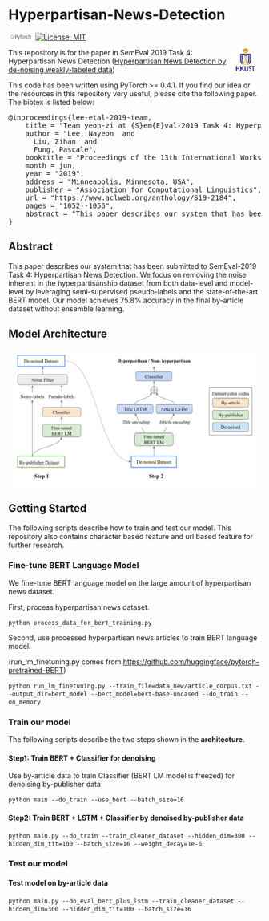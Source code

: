 # Hyperpartisan-News-Detection
<img src="plot/pytorch-logo-dark.png" width="10%"> [![License: MIT](https://img.shields.io/badge/License-MIT-yellow.svg)](https://opensource.org/licenses/MIT) 

<img align="right" src="plot/HKUST.jpg" width="12%">

This repository is for the paper in SemEval 2019 Task 4: Hyperpartisan News Detection ([Hyperpartisan News Detection by de-noising weakly-labeled data](https://www.aclweb.org/anthology/S19-2184))

This code has been written using PyTorch >= 0.4.1. If you find our idea or the resources in this repository very useful, please cite the following paper. The bibtex is listed below:
<pre>
@inproceedings{lee-etal-2019-team,
    title = "Team yeon-zi at {S}em{E}val-2019 Task 4: Hyperpartisan News Detection by De-noising Weakly-labeled Data",
    author = "Lee, Nayeon  and
      Liu, Zihan  and
      Fung, Pascale",
    booktitle = "Proceedings of the 13th International Workshop on Semantic Evaluation",
    month = jun,
    year = "2019",
    address = "Minneapolis, Minnesota, USA",
    publisher = "Association for Computational Linguistics",
    url = "https://www.aclweb.org/anthology/S19-2184",
    pages = "1052--1056",
    abstract = "This paper describes our system that has been submitted to SemEval-2019 Task 4: Hyperpartisan News Detection. We focus on removing the noise inherent in the hyperpartisanship dataset from both data-level and model-level by leveraging semi-supervised pseudo-labels and the state-of-the-art BERT model. Our model achieves 75.8% accuracy in the final by-article dataset without ensemble learning.",
}
</pre>

## Abstract
This paper describes our system that has been submitted to SemEval-2019 Task 4: Hyperpartisan News Detection. We focus on removing the noise inherent in the hyperpartisanship dataset from both data-level and model-level by leveraging semi-supervised pseudo-labels and the state-of-the-art BERT model. Our model achieves 75.8% accuracy in the final by-article dataset without ensemble learning.

## Model Architecture
![alt text](architecture.png)

## Getting Started
The following scripts describe how to train and test our model. This repository also contains character based feature and url based feature for further research.

### Fine-tune BERT Language Model
We fine-tune BERT language model on the large amount of hyperpartisan news dataset. 

First, process hyperpartisan news dataset.
```
python process_data_for_bert_training.py
```

Second, use processed hyperpartisan news articles to train BERT language model. 

(run_lm_finetuning.py comes from https://github.com/huggingface/pytorch-pretrained-BERT)
```
python run_lm_finetuning.py --train_file=data_new/article_corpus.txt --output_dir=bert_model --bert_model=bert-base-uncased --do_train --on_memory
```

### Train our model
The following scripts describe the two steps shown in the **architecture**.

#### Step1: Train BERT + Classifier for denoising
Use by-article data to train Classifier (BERT LM model is freezed) for denoising by-publisher data
```
python main --do_train --use_bert --batch_size=16
```

#### Step2: Train BERT + LSTM + Classifier by denoised by-publisher data
```
python main.py --do_train --train_cleaner_dataset --hidden_dim=300 --hidden_dim_tit=100 --batch_size=16 --weight_decay=1e-6
```

### Test our model
#### Test model on by-article data
```
python main.py --do_eval_bert_plus_lstm --train_cleaner_dataset --hidden_dim=300 --hidden_dim_tit=100 --batch_size=16 
```

